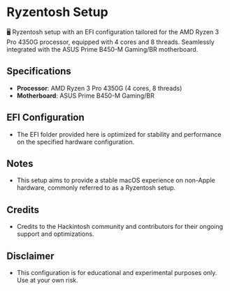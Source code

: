 # Ryzentosh Setup

🖥️ Ryzentosh setup with an EFI configuration tailored for the AMD Ryzen 3 Pro 4350G processor, equipped with 4 cores and 8 threads. Seamlessly integrated with the ASUS Prime B450-M Gaming/BR motherboard.

## Specifications
- **Processor**: AMD Ryzen 3 Pro 4350G (4 cores, 8 threads)
- **Motherboard**: ASUS Prime B450-M Gaming/BR

## EFI Configuration
- The EFI folder provided here is optimized for stability and performance on the specified hardware configuration.

## Notes
- This setup aims to provide a stable macOS experience on non-Apple hardware, commonly referred to as a Ryzentosh setup.

## Credits
- Credits to the Hackintosh community and contributors for their ongoing support and optimizations.

## Disclaimer
- This configuration is for educational and experimental purposes only. Use at your own risk.

